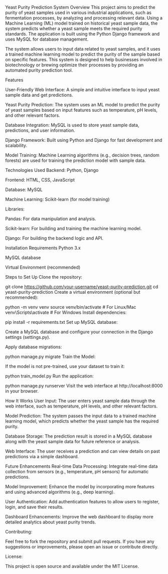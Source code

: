 Yeast Purity Prediction System
Overview
This project aims to predict the purity of yeast samples used in various industrial applications, such as fermentation processes, by analyzing and processing relevant data. Using a Machine Learning (ML) model trained on historical yeast sample data, the system predicts whether a yeast sample meets the required purity standards. The application is built using the Python Django framework and uses MySQL for database management.

The system allows users to input data related to yeast samples, and it uses a trained machine learning model to predict the purity of the sample based on specific features. This system is designed to help businesses involved in biotechnology or brewing optimize their processes by providing an automated purity prediction tool.

Features

User-Friendly Web Interface: A simple and intuitive interface to input yeast sample data and get predictions.

Yeast Purity Prediction: The system uses an ML model to predict the purity of yeast samples based on input features such as temperature, pH levels, and other relevant factors.

Database Integration: MySQL is used to store yeast sample data, predictions, and user information.

Django Framework: Built using Python and Django for fast development and scalability.

Model Training: Machine Learning algorithms (e.g., decision trees, random forests) are used for training the prediction model with sample data.

Technologies Used
Backend: Python, Django

Frontend: HTML, CSS, JavaScript

Database: MySQL

Machine Learning: Scikit-learn (for model training)

Libraries:

Pandas: For data manipulation and analysis.

Scikit-learn: For building and training the machine learning model.

Django: For building the backend logic and API.

Installation
Requirements
Python 3.x

MySQL database

Virtual Environment (recommended)

Steps to Set Up
Clone the repository:


git clone https://github.com/your-username/yeast-purity-prediction.git
cd yeast-purity-prediction
Create a virtual environment (optional but recommended):


python -m venv venv
source venv/bin/activate  # For Linux/Mac
venv\Scripts\activate     # For Windows
Install dependencies:


pip install -r requirements.txt
Set up MySQL database:

Create a MySQL database and configure your connection in the Django settings (settings.py).

Apply database migrations:


python manage.py migrate
Train the Model:

If the model is not pre-trained, use your dataset to train it:


python train_model.py
Run the application:


python manage.py runserver
Visit the web interface at http://localhost:8000 in your browser.

How It Works
User Input: The user enters yeast sample data through the web interface, such as temperature, pH levels, and other relevant factors.

Model Prediction: The system passes the input data to a trained machine learning model, which predicts whether the yeast sample has the required purity.

Database Storage: The prediction result is stored in a MySQL database along with the yeast sample data for future reference or analysis.

Web Interface: The user receives a prediction and can view details on past predictions via a simple dashboard.

Future Enhancements
Real-time Data Processing: Integrate real-time data collection from sensors (e.g., temperature, pH sensors) for automatic predictions.

Model Improvement: Enhance the model by incorporating more features and using advanced algorithms (e.g., deep learning).

User Authentication: Add authentication features to allow users to register, login, and save their results.

Dashboard Enhancements: Improve the web dashboard to display more detailed analytics about yeast purity trends.

Contributing:

Feel free to fork the repository and submit pull requests. If you have any suggestions or improvements, please open an issue or contribute directly.

License:

This project is open source and available under the MIT License.


